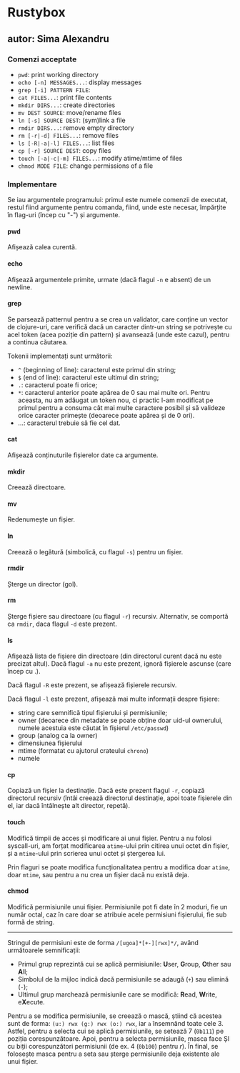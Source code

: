 # Rustybox

## autor: Sima Alexandru

### Comenzi acceptate
- `pwd`: print working directory
- `echo [-n] MESSAGES...`: display messages
- `grep [-i] PATTERN FILE`: 
- `cat FILES...`: print file contents
- `mkdir DIRS...`: create directories
- `mv DEST SOURCE`: move/rename files
- `ln [-s] SOURCE DEST`: (sym)link a file
- `rmdir DIRS...`: remove empty directory
- `rm [-r|-d] FILES...`: remove files
- `ls [-R|-a|-l] FILES...`: list files
- `cp [-r] SOURCE DEST`: copy files
- `touch [-a|-c|-m] FILES...`: modify atime/mtime of files
- `chmod MODE FILE`: change permissions of a file

### Implementare
Se iau argumentele programului: primul este numele comenzii de executat, restul
fiind argumente pentru comanda, fiind, unde este necesar, împărțite în flag-uri
(încep cu "-") și argumente.

#### pwd
Afișează calea curentă.

#### echo
Afișează argumentele primite, urmate (dacă flagul `-n` e absent) de un newline.

#### grep
Se parsează patternul pentru a se crea un validator, care conține un vector de 
clojure-uri, care verifică dacă un caracter dintr-un string se potrivește cu 
acel token (acea poziție din pattern) și avansează (unde este cazul), pentru a 
continua căutarea.

Tokenii implementați sunt următorii:
- `^` (beginning of line): caracterul este primul din string;
- `$` (end of line): caracterul este ultimul din string;
- `.`: caracterul poate fi orice;
- `*`: caracterul anterior poate apărea de 0 sau mai multe ori. Pentru aceasta, 
nu am adăugat un token nou, ci practic l-am modificat pe primul pentru a consuma
cât mai multe caractere posibil și să valideze orice caracter primește (deoarece
poate apărea și de 0 ori).
- ...: caracterul trebuie să fie cel dat.  

#### cat
Afișează conținuturile fișierelor date ca argumente.

#### mkdir
Creează directoare.

#### mv
Redenumește un fișier.

#### ln
Creează o legătură (simbolică, cu flagul `-s`) pentru un fișier.

#### rmdir
Șterge un director (gol).

#### rm
Șterge fișiere sau directoare (cu flagul `-r`) recursiv. Alternativ, se comportă
ca `rmdir`, daca flagul `-d` este prezent.

#### ls
Afișează lista de fișiere din directoare (din directorul curent dacă nu este 
precizat altul). Dacă flagul `-a` nu este prezent, ignoră fișierele ascunse 
(care încep cu .).

Dacă flagul `-R` este prezent, se afișează fișierele recursiv.

Dacă flagul `-l` este prezent, afișează mai multe informații despre fișiere:
- string care semnifică tipul fișierului și permisiunile;
- owner (deoarece din metadate se poate obține doar uid-ul ownerului, numele 
acestuia este căutat în fișierul `/etc/passwd`)
- group (analog ca la owner)
- dimensiunea fișierului
- mtime (formatat cu ajutorul crateului `chrono`)
- numele

#### cp
Copiază un fișier la destinație. Dacă este prezent flagul `-r`, copiază 
directorul recursiv (întâi creează directorul destinație, apoi toate fișierele 
din el, iar dacă întâlnește alt director, repetă).

#### touch
Modifică timpii de acces și modificare ai unui fișier.
Pentru a nu folosi syscall-uri, am forțat modificarea `atime`-ului prin citirea
unui octet din fișier, și a `mtime`-ului prin scrierea unui octet și ștergerea 
lui.

Prin flaguri se poate modifica funcționalitatea pentru a modifica doar `atime`, 
doar `mtime`, sau pentru a nu crea un fișier dacă nu există deja.

#### chmod
Modifică permisiunile unui fișier. Permisiunile pot fi date în 2 moduri, fie un 
număr octal, caz în care doar se atribuie acele permisiuni fișierului, fie sub 
formă de string.

---

Stringul de permisiuni este de forma `/[ugoa]*[+-][rwx]*/`, având următoarele 
semnificații:

- Primul grup reprezintă cui se aplică permisiunile: **U**ser, **G**roup, 
**O**ther sau **A**ll;
- Simbolul de la mijloc indică dacă permisiunile se adaugă (`+`) sau elimină 
(`-`);
- Ultimul grup marchează permisiunile care se modifică: **R**ead, **W**rite, 
e**X**ecute.

Pentru a se modifica permisiunile, se creează o mască, știind că acestea sunt de
forma: `(u:) rwx (g:) rwx (o:) rwx`, iar `a` însemnând toate cele 3. Astfel, 
pentru a selecta cui se aplică permisiunile, se setează 7 (`0b111`) pe poziția 
corespunzătoare. Apoi, pentru a selecta permisiunile, masca face ȘI cu biții 
corespunzători permisiunii (de ex. 4 (`0b100`) pentru *r*). În final, se 
folosește masca pentru a seta sau șterge permisiunile deja existente ale unui 
fișier.
